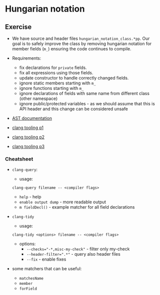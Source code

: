 # Hungarian notation 

## Exercise
* We have source and header files `hungarian_notation_class.*pp`. Our goal is to safely
improve the class by removing hungarian notation for member fields (`m_`) ensuring the code continues to compile.

* Requirements:
    * fix declarations for `private` fields. 
    * fix all expressions using those fields.
    * update constructor to handle correctly changed fields.
    * ignore static members starting with `m_`
    * ignore functions starting with `m_`
    * ignore declarations of fields with same name from different class (other namespace)
    * ignore public/protected variables - as we should assume that this is API header and this change can be considered unsafe
    
* [AST documentation](https://clang.llvm.org/docs/LibASTMatchersReference.html)
* [clang tooling p1](https://devblogs.microsoft.com/cppblog/exploring-clang-tooling-part-1-extending-clang-tidy/)
* [clang tooling p2](https://devblogs.microsoft.com/cppblog/exploring-clang-tooling-part-2-examining-the-clang-ast-with-clang-query/)
* [clang tooling p3](https://devblogs.microsoft.com/cppblog/exploring-clang-tooling-part-3-rewriting-code-with-clang-tidy/)

### Cheatsheet
* `clang-query`:
    * usage:
    ```text
    clang-query filename -- <compiler flags>
    ```
    * `help` - help
    * `enable output dump` - more readable output
    * `m fieldDecl()` - example matcher for all field declarations

* `clang-tidy`
    * usage:
     
    ```text
    clang-tidy <options> filename -- <compiler flags>
    ```
    * options:
        * `--checks="-*,misc-my-check"` - filter only my-check
        * `--header-filter=".*"` - query also header files
        * `--fix` - enable fixes

* some matchers that can be useful:
    * `matchesName`
    * `member`
    * `forField`
